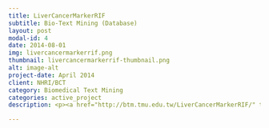 ```yaml
---
title: LiverCancerMarkerRIF
subtitle: Bio-Text Mining (Database)
layout: post
modal-id: 4
date: 2014-08-01
img: livercancermarkerrif.png
thumbnail: livercancermarkerrif-thumbnail.png
alt: image-alt
project-date: April 2014
client: NHRI/BCT
category: Biomedical Text Mining
categories: active_project
description: <p><a href="http://btm.tmu.edu.tw/LiverCancerMarkerRIF/" target="_blank">LiverCancerMarkerRIF</a> is a liver cancer biomarker database along with a text-mining-based curation system, which allows users to retrieve biomarker-related narrations and curate supporting evidence on liver cancer biomarkers directly while browsing PubMed.</p><p>Fund# MOST 104-2221-E-143-005</p>

---
```

